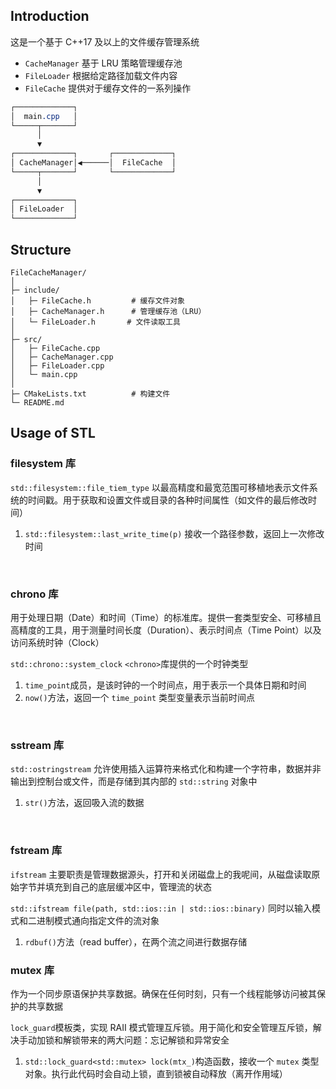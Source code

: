 ## **Introduction**
这是一个基于 C++17 及以上的文件缓存管理系统

- `CacheManager` 基于 LRU 策略管理缓存池
- `FileLoader` 根据给定路径加载文件内容
- `FileCache` 提供对于缓存文件的一系列操作

``` css
┌─────────────┐
│  main.cpp   │
└─────┬───────┘
      │
      ▼
┌─────────────┐       ┌─────────────┐
│ CacheManager│◀──────│  FileCache  │
└─────┬───────┘       └─────────────┘
      │
      ▼
┌─────────────┐
│ FileLoader  │
└─────────────┘
```

## **Structure**
```
FileCacheManager/
│
├─ include/
│   ├─ FileCache.h         # 缓存文件对象
│   ├─ CacheManager.h      # 管理缓存池（LRU）
│   └─ FileLoader.h       # 文件读取工具
│
├─ src/
│   ├─ FileCache.cpp
│   ├─ CacheManager.cpp
│   ├─ FileLoader.cpp
│   └─ main.cpp
│
├─ CMakeLists.txt          # 构建文件
└─ README.md
```

## **Usage of STL**
### **filesystem 库**
`std::filesystem::file_tiem_type`
以最高精度和最宽范围可移植地表示文件系统的时间戳。用于获取和设置文件或目录的各种时间属性（如文件的最后修改时间）

1. `std::filesystem::last_write_time(p)` 接收一个路径参数，返回上一次修改时间

<br>

### **chrono 库**
用于处理日期（Date）和时间（Time）的标准库。提供一套类型安全、可移植且高精度的工具，用于测量时间长度（Duration）、表示时间点（Time Point）以及访问系统时钟（Clock）

`std::chrono::system_clock` 
`<chrono>`库提供的一个时钟类型

1. `time_point`成员，是该时钟的一个时间点，用于表示一个具体日期和时间
2. `now()`方法，返回一个 `time_point` 类型变量表示当前时间点

<br>

### **sstream 库**
`std::ostringstream` 允许使用插入运算符来格式化和构建一个字符串，数据并非输出到控制台或文件，而是存储到其内部的 `std::string` 对象中

1. `str()`方法，返回吸入流的数据

<br>

### **fstream 库**
`ifstream` 主要职责是管理数据源头，打开和关闭磁盘上的我呢间，从磁盘读取原始字节并填充到自己的底层缓冲区中，管理流的状态

`std::ifstream file(path, std::ios::in | std::ios::binary)` 同时以输入模式和二进制模式通向指定文件的流对象

1. `rdbuf()`方法（read buffer），在两个流之间进行数据存储

### **mutex 库**
作为一个同步原语保护共享数据。确保在任何时刻，只有一个线程能够访问被其保护的共享数据

`lock_guard`模板类，实现 RAII 模式管理互斥锁。用于简化和安全管理互斥锁，解决手动加锁和解锁带来的两大问题：忘记解锁和异常安全

1. `std::lock_guard<std::mutex> lock(mtx_)`构造函数，接收一个 `mutex` 类型对象。执行此代码时会自动上锁，直到锁被自动释放（离开作用域）